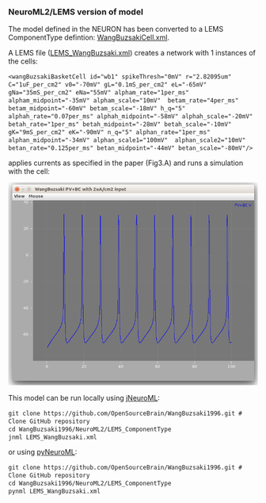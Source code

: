 ### NeuroML2/LEMS version of model 

The model defined in the NEURON has been converted to a LEMS ComponentType defintion: [WangBuzsakiCell.xml](https://github.com/OpenSourceBrain/WangBuzsaki1996/blob/master/NeuroML2/LEMS_ComponentType/WangBuzsakiCell.xml).

A LEMS file ([LEMS_WangBuzsaki.xml](https://github.com/OpenSourceBrain/WangBuzsaki1996/blob/master/NeuroML2/LEMS_ComponentType/LEMS_WangBuzsaki.xml)) creates a network with 1 instances of the cells:

    <wangBuzsakiBasketCell id="wb1" spikeThresh="0mV" r="2.82095um" C="1uF_per_cm2" v0="-70mV" gL="0.1mS_per_cm2" eL="-65mV" gNa="35mS_per_cm2" eNa="55mV" alpham_rate="1per_ms" alpham_midpoint="-35mV" alpham_scale="10mV"  betam_rate="4per_ms" betam_midpoint="-60mV" betam_scale="-18mV" h_q="5" alphah_rate="0.07per_ms" alphah_midpoint="-58mV" alphah_scale="-20mV" betah_rate="1per_ms" betah_midpoint="-28mV" betah_scale="-10mV"  gK="9mS_per_cm2" eK="-90mV" n_q="5" alphan_rate="1per_ms" alphan_midpoint="-34mV" alphan_scale1="100mV"  alphan_scale2="10mV" betan_rate="0.125per_ms" betan_midpoint="-44mV" betan_scale="-80mV"/>
                            
applies currents as specified in the paper (Fig3.A) and runs a simulation with the cell:
  
![](https://raw.githubusercontent.com/OpenSourceBrain/WangBuzsaki1996/master/NeuroML2/LEMS_ComponentType/wangbuzsaki.png)
  
This model can be run locally using [jNeuroML](https://github.com/NeuroML/jNeuroML):
  
    git clone https://github.com/OpenSourceBrain/WangBuzsaki1996.git # Clone GitHub repository
    cd WangBuzsaki1996/NeuroML2/LEMS_ComponentType
    jnml LEMS_WangBuzsaki.xml
    
or using [pyNeuroML](https://github.com/NeuroML/pyNeuroML):
  
    git clone https://github.com/OpenSourceBrain/WangBuzsaki1996.git # Clone GitHub repository
    cd WangBuzsaki1996/NeuroML2/LEMS_ComponentType
    pynml LEMS_WangBuzsaki.xml
  
